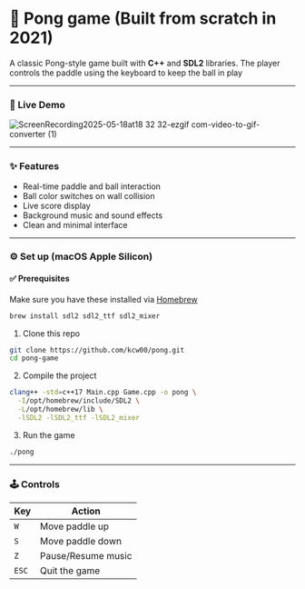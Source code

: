 # 🏓 Pong game (Built from scratch in 2021)

A classic Pong-style game built with **C++** and **SDL2** libraries. The player controls the paddle using the keyboard to keep the ball in play

---
### 📸 Live Demo

![ScreenRecording2025-05-18at18 32 32-ezgif com-video-to-gif-converter (1)](https://github.com/user-attachments/assets/9f3f1eb9-15aa-4624-a2f6-3cbd426f0f40)

---
### ✨ Features
- Real-time paddle and ball interaction
- Ball color switches on wall collision
- Live score display
- Background music and sound effects
- Clean and minimal interface

---

### ⚙️ Set up (macOS Apple Silicon)

#### ✅ Prerequisites
Make sure you have these installed via [Homebrew](https://brew.sh/)
```bash
brew install sdl2 sdl2_ttf sdl2_mixer
```

1. Clone this repo
```bash
git clone https://github.com/kcw00/pong.git
cd pong-game
```
2. Compile the project
```bash
clang++ -std=c++17 Main.cpp Game.cpp -o pong \
  -I/opt/homebrew/include/SDL2 \
  -L/opt/homebrew/lib \
  -lSDL2 -lSDL2_ttf -lSDL2_mixer
```
3. Run the game
```bash
./pong
```
---
### 🕹 Controls

| Key    | Action             |
|--------|--------------------|
| `W`    | Move paddle up     |
| `S`    | Move paddle down   |
| `Z`    | Pause/Resume music |
| `ESC`  | Quit the game      |

